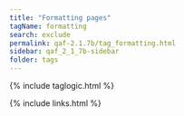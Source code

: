 ```yaml
---
title: "Formatting pages"
tagName: formatting
search: exclude
permalink: qaf-2.1.7b/tag_formatting.html
sidebar: qaf_2_1_7b-sidebar
folder: tags
---
```

{% include taglogic.html %}

{% include links.html %}
